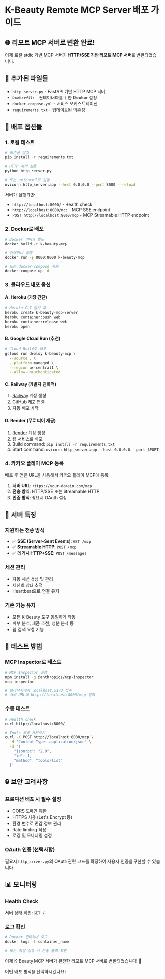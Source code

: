 # K-Beauty Remote MCP Server 배포 가이드

## 🌐 리모트 MCP 서버로 변환 완료!

이제 로컬 stdio 기반 MCP 서버가 **HTTP/SSE 기반 리모트 MCP 서버**로 변환되었습니다.

## 📁 추가된 파일들

- `http_server.py` - FastAPI 기반 HTTP MCP 서버
- `Dockerfile` - 컨테이너화를 위한 Docker 설정
- `docker-compose.yml` - 서비스 오케스트레이션
- `requirements.txt` - 업데이트된 의존성

## 🚀 배포 옵션들

### 1. 로컬 테스트
```bash
# 의존성 설치
pip install -r requirements.txt

# HTTP 서버 실행 
python http_server.py

# 또는 uvicorn으로 실행
uvicorn http_server:app --host 0.0.0.0 --port 8000 --reload
```

서버가 실행되면:
- `http://localhost:8000/` - Health check
- `http://localhost:8000/mcp` - MCP SSE endpoint  
- `POST http://localhost:8000/mcp` - MCP Streamable HTTP endpoint

### 2. Docker로 배포
```bash
# Docker 이미지 빌드
docker build -t k-beauty-mcp .

# 컨테이너 실행
docker run -p 8000:8000 k-beauty-mcp

# 또는 docker-compose 사용
docker-compose up -d
```

### 3. 클라우드 배포 옵션

#### A. **Heroku** (가장 간단)
```bash
# Heroku CLI 설치 후
heroku create k-beauty-mcp-server
heroku container:push web
heroku container:release web
heroku open
```

#### B. **Google Cloud Run** (추천)
```bash
# Cloud Build로 배포
gcloud run deploy k-beauty-mcp \
  --source . \
  --platform managed \
  --region us-central1 \
  --allow-unauthenticated
```

#### C. **Railway** (개발자 친화적)
1. [Railway](https://railway.app) 계정 생성
2. GitHub 레포 연결
3. 자동 배포 시작

#### D. **Render** (무료 티어 제공)
1. [Render](https://render.com) 계정 생성
2. 웹 서비스로 배포
3. Build command: `pip install -r requirements.txt`
4. Start command: `uvicorn http_server:app --host 0.0.0.0 --port $PORT`

### 4. 카카오 플레이 MCP 등록

배포 후 얻은 URL을 사용해서 카카오 플레이 MCP에 등록:

1. **서버 URL**: `https://your-domain.com/mcp`
2. **전송 방식**: HTTP/SSE 또는 Streamable HTTP
3. **인증 방식**: 필요시 OAuth 설정

## 🔧 서버 특징

### 지원하는 전송 방식
- ✅ **SSE (Server-Sent Events)**: `GET /mcp`
- ✅ **Streamable HTTP**: `POST /mcp` 
- ✅ **레거시 HTTP+SSE**: `POST /messages`

### 세션 관리
- 자동 세션 생성 및 관리
- 세션별 상태 추적
- Heartbeat으로 연결 유지

### 기존 기능 유지
- 모든 K-Beauty 도구 동일하게 작동
- 피부 분석, 제품 추천, 성분 분석 등
- 웹 검색 요청 기능

## 🧪 테스트 방법

### MCP Inspector로 테스트
```bash
# MCP Inspector 실행
npm install -g @anthropics/mcp-inspector
mcp-inspector

# 브라우저에서 localhost:5173 접속
# 서버 URL에 http://localhost:8000/mcp 입력
```

### 수동 테스트
```bash
# Health check
curl http://localhost:8000/

# Tools 목록 가져오기
curl -X POST http://localhost:8000/mcp \
  -H "Content-Type: application/json" \
  -d '{
    "jsonrpc": "2.0",
    "id": 1,
    "method": "tools/list"
  }'
```

## 🔒 보안 고려사항

### 프로덕션 배포 시 필수 설정
- CORS 도메인 제한
- HTTPS 사용 (Let's Encrypt 등)
- 환경 변수로 민감 정보 관리
- Rate limiting 적용
- 로깅 및 모니터링 설정

### OAuth 인증 (선택사항)
필요시 `http_server.py`의 OAuth 관련 코드를 확장하여 사용자 인증을 구현할 수 있습니다.

## 📊 모니터링

### Health Check
서버 상태 확인: `GET /`

### 로그 확인
```bash
# Docker 컨테이너 로그
docker logs -f container_name

# 또는 직접 실행 시 콘솔 출력 확인
```

이제 K-Beauty MCP 서버가 완전한 리모트 MCP 서버로 변환되었습니다! 🎉

어떤 배포 방식을 선택하시겠나요?
